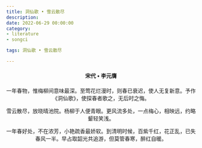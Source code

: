 ```yaml
---
title: 洞仙歌 • 雪云散尽
description:
date: 2022-06-29 00:00:00
category:
- literature
- songci

tags: 洞仙歌 • 雪云散尽

---
```


<div id="poem-author">
    宋代 • 李元膺
</div>
<div id="poem-body">
<p class="poem-paragraph">一年春物，惟梅柳间意味最深。至莺花烂漫时，则春已衰迟，使人无复新意。予作《洞仙歌》，使探春者歌之，无后时之悔。</p>
<p class="poem-paragraph"></p>
<p class="poem-paragraph">雪云散尽，放晓晴池院。杨柳于人便青眼。更风流多处，一点梅心，相映远，约略颦轻笑浅。</p>
<p class="poem-paragraph">一年春好处，不在浓芳，小艳疏香最娇软。到清明时候，百紫千红，花正乱，已失春风一半。早占取韶光共追游，但莫管春寒，醉红自暖。</p>

</div>

<style>

#poem-author {
    width: 100%;
    text-align: center;
    margin: 20px 0;
    font-weight: bold;
}
#poem-body {
    width: 100%;
    text-align: center;
}
.poem-paragraph {
    font-family: "仿宋"
}

</style>